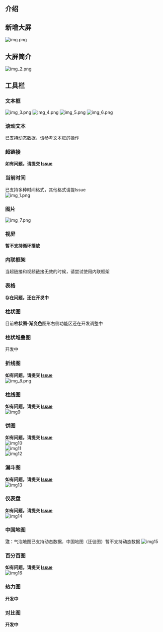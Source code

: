 ## 介绍
## 新增大屏
![img.png](../picture/dashboard/img.png)

## 大屏简介
![img_2.png](../picture/dashboard/img_2.png)

## 工具栏
### 文本框
![img_3.png](../picture/dashboard/img_3.png)
![img_4.png](../picture/dashboard/img_4.png)
![img_5.png](../picture/dashboard/img_5.png)
![img_6.png](../picture/dashboard/img_6.png)

### 滚动文本
已支持动态数据，请参考文本框的操作 <br>

### 超链接
**如有问题，请提交 [Issue](https://gitee.com/anji-plus/report/issues) <br>**

### 当前时间
已支持多种时间格式，其他格式请提Issue <br>
![img_1.png](../picture/dashboard/img_1.png)

### 图片
![img_7.png](../picture/dashboard/img_7.png)

### 视屏
**暂不支持循环播放**<br>

### 内联框架
当超链接和视频链接无效的时候，请尝试使用内联框架<br>

### 表格
**存在问题，还在开发中**<br>

### 柱状图
目前**柱状图-渐变色**图形右侧功能区还在开发调整中 <br>

### 柱状堆叠图
开发中 <br>

### 折线图
**如有问题，请提交 [Issue](https://gitee.com/anji-plus/report/issues) <br>**
![img_8.png](../picture/dashboard/img_8.png)

### 柱线图
**如有问题，请提交 [Issue](https://gitee.com/anji-plus/report/issues) <br>**
![img9](../picture/dashboard/img_9.png)

### 饼图
**如有问题，请提交 [Issue](https://gitee.com/anji-plus/report/issues) <br>**
![img10](../picture/dashboard/img_10.png) <br>
![img11](../picture/dashboard/img_11.png) <br>
![img12](../picture/dashboard/img_12.png) <br>

### 漏斗图
**如有问题，请提交 [Issue](https://gitee.com/anji-plus/report/issues) <br>**
![img13](../picture/dashboard/img_13.png) <br>

### 仪表盘
**如有问题，请提交 [Issue](https://gitee.com/anji-plus/report/issues) <br>**
![img14](../picture/dashboard/img_14.png) <br>

### 中国地图
**注**：气泡地图已支持动态数据，中国地图（迁徙图）暂不支持动态数据
![img15](../picture/dashboard/img_15.png) <br>

### 百分百图
**如有问题，请提交 [Issue](https://gitee.com/anji-plus/report/issues) <br>**
![img16](../picture/dashboard/img_16.png) <br>

### 热力图
**开发中** <br>

### 对比图
**开发中** <br>
